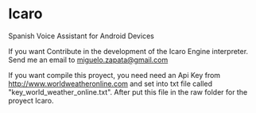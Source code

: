 # Icaro
Spanish Voice Assistant for Android Devices

If you want Contribute in the development of the Icaro Engine interpreter. Send me an email to miguelo.zapata@gmail.com

If you want compile this proyect, you need need an Api Key from http://www.worldweatheronline.com and set into txt file called "key_world_weather_online.txt". After put this file in the raw folder for the proyect Icaro.
